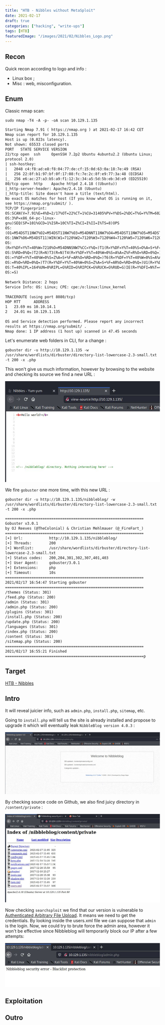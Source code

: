 ```yaml
---
title: "HTB - Nibbles without MetaSploit"
date: 2021-02-17
draft: true
categories: ["hacking", "write-ups"]
tags: [HTB]
featuredImage: "/images/2021/02/Nibbles_Logo.png"
---
```


## Recon
Quick recon according to logo and info :

* Linux box ;
* Misc : web, misconfiguration.

## Enum

Classic nmap scan:

```text
sudo nmap -T4 -A -p- -oA scan 10.129.1.135
```
```text
Starting Nmap 7.91 ( https://nmap.org ) at 2021-02-17 16:42 CET
Nmap scan report for 10.129.1.135
Host is up (0.023s latency).
Not shown: 65533 closed ports
PORT   STATE SERVICE VERSION
22/tcp open  ssh     OpenSSH 7.2p2 Ubuntu 4ubuntu2.2 (Ubuntu Linux; protocol 2.0)
| ssh-hostkey:
|   2048 c4:f8:ad:e8:f8:04:77:de:cf:15:0d:63:0a:18:7e:49 (RSA)
|   256 22:8f:b1:97:bf:0f:17:08:fc:7e:2c:8f:e9:77:3a:48 (ECDSA)
|_  256 e6:ac:27:a3:b5:a9:f1:12:3c:34:a5:5d:5b:eb:3d:e9 (ED25519)
80/tcp open  http    Apache httpd 2.4.18 ((Ubuntu))
|_http-server-header: Apache/2.4.18 (Ubuntu)
|_http-title: Site doesn't have a title (text/html).
No exact OS matches for host (If you know what OS is running on it, see https://nmap.org/submit/ ).
TCP/IP fingerprint:
OS:SCAN(V=7.91%E=4%D=2/17%OT=22%CT=1%CU=31405%PV=Y%DS=2%DC=T%G=Y%TM=602D399
OS:3%P=x86_64-pc-linux-gnu)SEQ(SP=101%GCD=1%ISR=10C%TI=Z%CI=I%II=I%TS=8)OPS
OS:(O1=M54DST11NW7%O2=M54DST11NW7%O3=M54DNNT11NW7%O4=M54DST11NW7%O5=M54DST1
OS:1NW7%O6=M54DST11)WIN(W1=7120%W2=7120%W3=7120%W4=7120%W5=7120%W6=7120)ECN
OS:(R=Y%DF=Y%T=40%W=7210%O=M54DNNSNW7%CC=Y%Q=)T1(R=Y%DF=Y%T=40%S=O%A=S+%F=A
OS:S%RD=0%Q=)T2(R=N)T3(R=N)T4(R=Y%DF=Y%T=40%W=0%S=A%A=Z%F=R%O=%RD=0%Q=)T5(R
OS:=Y%DF=Y%T=40%W=0%S=Z%A=S+%F=AR%O=%RD=0%Q=)T6(R=Y%DF=Y%T=40%W=0%S=A%A=Z%F
OS:=R%O=%RD=0%Q=)T7(R=Y%DF=Y%T=40%W=0%S=Z%A=S+%F=AR%O=%RD=0%Q=)U1(R=Y%DF=N%
OS:T=40%IPL=164%UN=0%RIPL=G%RID=G%RIPCK=G%RUCK=G%RUD=G)IE(R=Y%DFI=N%T=40%CD
OS:=S)

Network Distance: 2 hops
Service Info: OS: Linux; CPE: cpe:/o:linux:linux_kernel

TRACEROUTE (using port 8080/tcp)
HOP RTT      ADDRESS
1   23.69 ms 10.10.14.1
2   24.01 ms 10.129.1.135

OS and Service detection performed. Please report any incorrect results at https://nmap.org/submit/ .
Nmap done: 1 IP address (1 host up) scanned in 47.45 seconds
```

Let's enumerate web folders in CLI, for a change :

```text
gobuster dir -u http://10.129.1.135 -w /usr/share/wordlists/dirbuster/directory-list-lowercase-2.3-small.txt -t 200 -x .php

```
This won't give us much information, however by browsing to the website and checking its source we find a new URL :

![Nibbles Check Source](/images/2021/02/Nibbles_Check_Source.png)

We fire `gobuster` one more time, with this new URL :

```text
gobuster dir -u http://10.129.1.135/nibbleblog/ -w /usr/share/wordlists/dirbuster/directory-list-lowercase-2.3-small.txt -t 200 -x .php

```
```text
===============================================================
Gobuster v3.0.1
by OJ Reeves (@TheColonial) & Christian Mehlmauer (@_FireFart_)
===============================================================
[+] Url:            http://10.129.1.135/nibbleblog/
[+] Threads:        200
[+] Wordlist:       /usr/share/wordlists/dirbuster/directory-list-lowercase-2.3-small.txt
[+] Status codes:   200,204,301,302,307,401,403
[+] User Agent:     gobuster/3.0.1
[+] Extensions:     php
[+] Timeout:        10s
===============================================================
2021/02/17 16:54:47 Starting gobuster
===============================================================
/themes (Status: 301)
/feed.php (Status: 200)
/admin (Status: 301)
/admin.php (Status: 200)
/plugins (Status: 301)
/install.php (Status: 200)
/update.php (Status: 200)
/languages (Status: 301)
/index.php (Status: 200)
/content (Status: 301)
/sitemap.php (Status: 200)
===============================================================
2021/02/17 16:55:21 Finished
===============================================================p
```
## Target

[HTB - Nibbles](https://app.hackthebox.eu/machines/121)

## Intro
It will reveal juicier info, such as `admin.php`, `install.php`, `sitemap`, etc.

Going to `install.php` will tell us the site is already installed and propose to upgrade it which will eventually leak `NibbleBlog version 4.0.3` :

![Nibbles Version](/images/2021/02/Nibbles_Version.png)

By checking source code on Github, we also find juicy directory in `/content/private` :

![Nibbles Directory Listing](/images/2021/02/Nibbles_Dir_List.png)

Now checking `searchsploit` we find that our version is vulnerable to [Authenticated Arbitrary File Upload](https://www.exploit-db.com/exploits/38489). It means we need to get the credentials. 
By looking inside the users.xml file we can suppose that `admin` is the login. Now, we could try to brute force the admin area, however it won't be effective since Nibbleblog will temporarily block our IP after a few attempts:

![Nibbles WAF](/images/2021/02/Nibbles_WAF.png)


## Exploitation

## Outro

